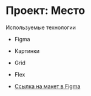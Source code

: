 # Проект: Место

Используемые технологии
* Figma
* Картинки
* Grid
* Flex


* [Ссылка на макет в Figma](https://www.figma.com/file/2cn9N9jSkmxD84oJik7xL7/JavaScript.-Sprint-4?node-id=0%3A1)


